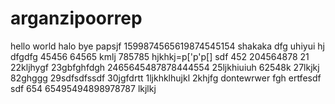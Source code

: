 # arganzipoorrep
hello world
halo
bye
papsjf
1599874565619874545154
shakaka
dfg
uhiyui
hj
dfgdfg
45456
64565
kmlj
785785
hjkhkj=p['p'p[]
sdf
452
204564878
21
22kljhygf
23gbfghfdgh
2465645487878444554
25ljkhiuiuh
62548k
27lkjkj
82ghggg
29sdfsdfssdf
30jgfdrtt
1ljkhklhujkl
2khjfg
dontewrwer
fgh
ertfesdf
sdf
654
65495494898978787
lkjlkj
